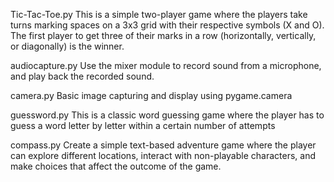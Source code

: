 Tic-Tac-Toe.py
This is a simple two-player game where the players take turns marking spaces on a 3x3 grid with their respective symbols (X and O). The first player to get three of their marks in a row (horizontally, vertically, or diagonally) is the winner. 

audiocapture.py
Use the mixer module to record sound from a microphone, and play back the recorded sound.

camera.py
Basic image capturing and display using pygame.camera

guessword.py
This is a classic word guessing game where the player has to guess a word letter by letter within a certain number of attempts

compass.py 
Create a simple text-based adventure game where the player can explore different locations, interact with non-playable characters, and make choices that affect the outcome of the game.
